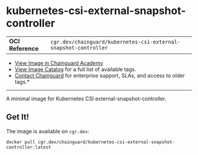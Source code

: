<!--monopod:start-->
# kubernetes-csi-external-snapshot-controller
| | |
| - | - |
| **OCI Reference** | `cgr.dev/chainguard/kubernetes-csi-external-snapshot-controller` |


* [View Image in Chainguard Academy](https://edu.chainguard.dev/chainguard/chainguard-images/reference/kubernetes-csi-external-snapshot-controller/overview/)
* [View Image Catalog](https://console.enforce.dev/images/catalog) for a full list of available tags.
* [Contact Chainguard](https://www.chainguard.dev/chainguard-images) for enterprise support, SLAs, and access to older tags.*

---
<!--monopod:end-->

<!--overview:start-->
A minimal image for Kubernetes CSI external-snapshot-controller.
<!--overview:end-->

<!--getting:start-->
## Get It!
The image is available on `cgr.dev`:

```
docker pull cgr.dev/chainguard/kubernetes-csi-external-snapshot-controller:latest
```
<!--getting:end-->

<!--body:start-->
<!--body:end-->
